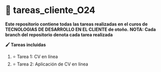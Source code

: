 # 🌌 tareas_cliente_O24

**Este repositorio contiene todas las tareas realizadas en el curos de TECNOLOGIAS DE DESARROLLO EN EL CLIENTE de otoño.**
**NOTA: Cada branch del repositorio denota cada tarea realizada**

**🖌️ Tareas incluidas**
1. ⭐️ Tarea 1: CV en línea
2. ⭐️ Tarea 2: Aplicación de CV en línea
